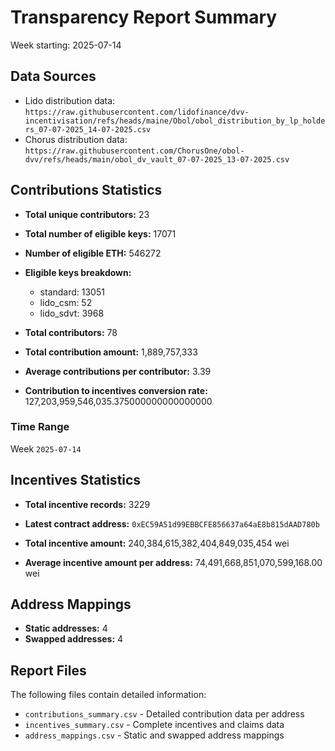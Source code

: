 # Transparency Report Summary
Week starting: 2025-07-14

## Data Sources
- Lido distribution data: `https://raw.githubusercontent.com/lidofinance/dvv-incentivisation/refs/heads/maine/Obol/obol_distribution_by_lp_holders_07-07-2025_14-07-2025.csv`
- Chorus distribution data: `https://raw.githubusercontent.com/ChorusOne/obol-dvv/refs/heads/main/obol_dv_vault_07-07-2025_13-07-2025.csv`

## Contributions Statistics
- **Total unique contributors:** 23
- **Total number of eligible keys:** 17071
- **Number of eligible ETH:** 546272

- **Eligible keys breakdown:**
  - standard: 13051
  - lido_csm: 52
  - lido_sdvt: 3968

- **Total contributors:** 78
- **Total contribution amount:** 1,889,757,333
- **Average contributions per contributor:** 3.39
- **Contribution to incentives conversion rate:** 127,203,959,546,035.375000000000000000

### Time Range
Week `2025-07-14`

## Incentives Statistics
- **Total incentive records:** 3229
- **Latest contract address:** `0xEC59A51d99EBBCFE856637a64aE8b815dAAD780b`

- **Total incentive amount:** 240,384,615,382,404,849,035,454 wei
- **Average incentive amount per address:** 74,491,668,851,070,599,168.00 wei

## Address Mappings
- **Static addresses:** 4
- **Swapped addresses:** 4

## Report Files
The following files contain detailed information:
- `contributions_summary.csv` - Detailed contribution data per address
- `incentives_summary.csv` - Complete incentives and claims data
- `address_mappings.csv` - Static and swapped address mappings